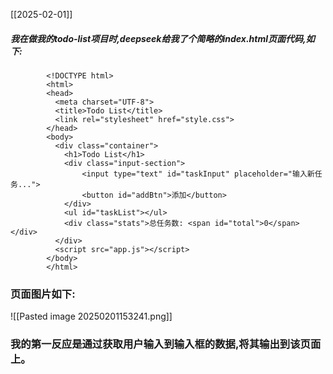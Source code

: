 [[2025-02-01]]

##### 我在做我的todo-list项目时,deepseek给我了个简略的index.html页面代码,如下:


```
	    <!DOCTYPE html>  
		<html>  
		<head>  
		  <meta charset="UTF-8">  
		  <title>Todo List</title>  
		  <link rel="stylesheet" href="style.css">  
		</head>  
		<body>  
		  <div class="container">  
		    <h1>Todo List</h1>  
		    <div class="input-section">  
		        <input type="text" id="taskInput" placeholder="输入新任务...">  
		        <button id="addBtn">添加</button>  
		    </div>  
		    <ul id="taskList"></ul>  
		    <div class="stats">总任务数: <span id="total">0</span></div>  
		  </div>  
		  <script src="app.js"></script>  
		</body>  
		</html>
```

### 页面图片如下:
![[Pasted image 20250201153241.png]]


### 我的第一反应是通过获取用户输入到输入框的数据,将其输出到该页面上。